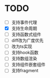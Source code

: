 # TODO

- [ ] 支持事件代理
- [X] 支持生命周期
- [ ] 支持函数式组件
- [ ] diff改为广度优先
- [ ] 改为ts实现
- [ ] 支持hook函数
- [ ] 支持数组渲染
- [ ] 支持组件嵌套组件
- [ ] 支持fragment